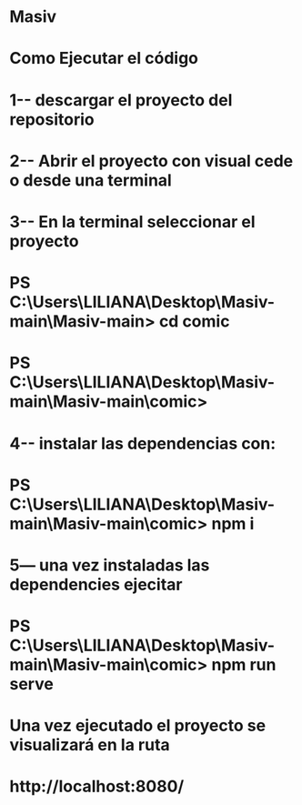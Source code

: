 # Masiv
# Como Ejecutar el código
# 1-- descargar el proyecto del repositorio 
 
# 2-- Abrir el proyecto con visual cede o desde una terminal
  
# 3-- En la terminal seleccionar el proyecto 
# PS C:\Users\LILIANA\Desktop\Masiv-main\Masiv-main> cd comic    
# PS C:\Users\LILIANA\Desktop\Masiv-main\Masiv-main\comic>

# 4-- instalar las dependencias con:
# PS C:\Users\LILIANA\Desktop\Masiv-main\Masiv-main\comic> npm i
# 5— una vez instaladas las dependencies ejecitar 
# PS C:\Users\LILIANA\Desktop\Masiv-main\Masiv-main\comic> npm run serve
# Una vez ejecutado el proyecto se visualizará en la ruta 
# http://localhost:8080/ 

